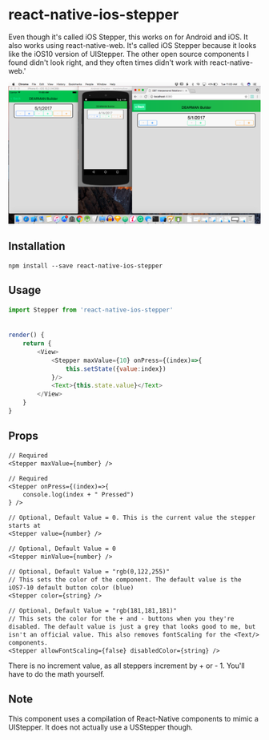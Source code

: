# react-native-ios-stepper

Even though it's called iOS Stepper, this works on for Android and iOS. It also works using react-native-web. It's called iOS Stepper because it looks like the iOS10 version of UIStepper. The other open source components I found didn't look right, and they often times didn't work with react-native-web.'

![alt text](https://raw.githubusercontent.com/kjellconnelly/react-native-ios-stepper/master/example/ss.png "Left to Right: iPhone Simulator, Android Simulator, Chrome")

## Installation

```
npm install --save react-native-ios-stepper
```

## Usage
```javascript
import Stepper from 'react-native-ios-stepper'


render() {
    return {
        <View>
            <Stepper maxValue={10} onPress={(index)=>{
                this.setState({value:index})
            }/>
            <Text>{this.state.value}</Text>
        </View>
    }
}
```

## Props
```
// Required
<Stepper maxValue={number} />
```

```
// Required
<Stepper onPress={(index)=>{
    console.log(index + " Pressed")
} />
```



```
// Optional, Default Value = 0. This is the current value the stepper starts at
<Stepper value={number} />
```

```
// Optional, Default Value = 0
<Stepper minValue={number} />
```

```
// Optional, Default Value = "rgb(0,122,255)"
// This sets the color of the component. The default value is the iOS7-10 default button color (blue)
<Stepper color={string} />
```

```
// Optional, Default Value = "rgb(181,181,181)"
// This sets the color for the + and - buttons when you they're disabled. The default value is just a grey that looks good to me, but isn't an official value. This also removes fontScaling for the <Text/> components.
<Stepper allowFontScaling={false} disabledColor={string} />
```

There is no increment value, as all steppers increment by + or - 1. You'll have to do the math yourself.

## Note

This component uses a compilation of React-Native components to mimic a UIStepper. It does not actually use a USStepper though.
